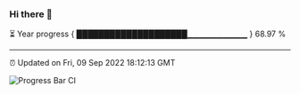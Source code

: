 ### Hi there 👋

⏳ Year progress { ████████████████████▁▁▁▁▁▁▁▁▁▁ } 68.97 %

---

⏰ Updated on Fri, 09 Sep 2022 18:12:13 GMT

![Progress Bar CI](https://github.com/Shyam-Makwana/GitHub-Actions-Demo/workflows/Progress%20Bar%20CI/badge.svg)
